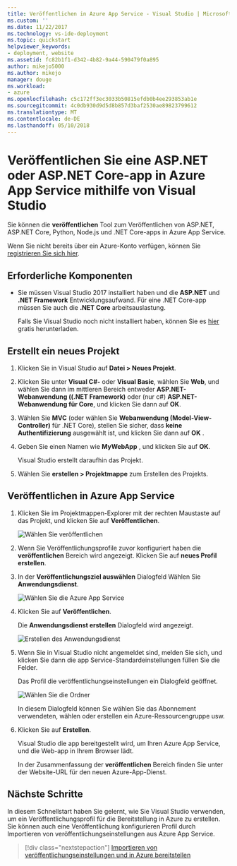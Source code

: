 ```yaml
---
title: Veröffentlichen in Azure App Service - Visual Studio | Microsoft Docs
ms.custom: ''
ms.date: 11/22/2017
ms.technology: vs-ide-deployment
ms.topic: quickstart
helpviewer_keywords:
- deployment, website
ms.assetid: fc82b1f1-d342-4b82-9a44-590479f0a895
author: mikejo5000
ms.author: mikejo
manager: douge
ms.workload:
- azure
ms.openlocfilehash: c5c172ff3ec3033b50815efdb0b4ee293853ab1e
ms.sourcegitcommit: 4c0db930d9d5d8b857d3baf2530ae89823799612
ms.translationtype: MT
ms.contentlocale: de-DE
ms.lasthandoff: 05/10/2018
---
```

# <a name="publish-an-aspnet-or-aspnet-core-app-to-azure-app-service-using-visual-studio"></a>Veröffentlichen Sie eine ASP.NET oder ASP.NET Core-app in Azure App Service mithilfe von Visual Studio

Sie können die **veröffentlichen** Tool zum Veröffentlichen von ASP.NET, ASP.NET Core, Python, Node.js und .NET Core-apps in Azure App Service.

Wenn Sie nicht bereits über ein Azure-Konto verfügen, können Sie [registrieren Sie sich hier](https://azure.microsoft.com/free/?ref=microsoft.com&utm_source=microsoft.com&utm_medium=doc&utm_campaign=visualstudio).

## <a name="prerequisites"></a>Erforderliche Komponenten

* Sie müssen Visual Studio 2017 installiert haben und die **ASP.NET** und **.NET Framework** Entwicklungsaufwand. Für eine .NET Core-app müssen Sie auch die **.NET Core** arbeitsauslastung.

    Falls Sie Visual Studio noch nicht installiert haben, können Sie es [hier](http://www.visualstudio.com) gratis herunterladen.

## <a name="create-a-new-project"></a>Erstellt ein neues Projekt 

1. Klicken Sie in Visual Studio auf **Datei > Neues Projekt**.

1. Klicken Sie unter **Visual C#-** oder **Visual Basic**, wählen Sie **Web**, und wählen Sie dann im mittleren Bereich entweder **ASP.NET-Webanwendung ((.NET Framework)** oder (nur c#) **ASP.NET-Webanwendung für Core**, und klicken Sie dann auf **OK**.

1. Wählen Sie **MVC** (oder wählen Sie **Webanwendung (Model-View-Controller)** für .NET Core), stellen Sie sicher, dass **keine Authentifizierung** ausgewählt ist, und klicken Sie dann auf **OK** .

1. Geben Sie einen Namen wie **MyWebApp** , und klicken Sie auf **OK**.

    Visual Studio erstellt daraufhin das Projekt.

1. Wählen Sie **erstellen > Projektmappe** zum Erstellen des Projekts.

## <a name="publish-to-azure-app-service"></a>Veröffentlichen in Azure App Service

1. Klicken Sie im Projektmappen-Explorer mit der rechten Maustaste auf das Projekt, und klicken Sie auf **Veröffentlichen**.

    ![Wählen Sie veröffentlichen](../deployment/media/quickstart-publish-aspnet.png "wählen veröffentlichen")

1. Wenn Sie Veröffentlichungsprofile zuvor konfiguriert haben die **veröffentlichen** Bereich wird angezeigt. Klicken Sie auf **neues Profil erstellen**.

1. In der **Veröffentlichungsziel auswählen** Dialogfeld Wählen Sie **Anwendungsdienst**.

    ![Wählen Sie die Azure App Service](../deployment/media/quickstart-publish-azure.png "-Azure App Service auswählen")

1. Klicken Sie auf **Veröffentlichen**.

    Die **Anwendungsdienst erstellen** Dialogfeld wird angezeigt.

    ![Erstellen des Anwendungsdienst](../deployment/media/quickstart-publish-settings-app-service.png "-Azure App Service erstellen")
    
1. Wenn Sie in Visual Studio nicht angemeldet sind, melden Sie sich, und klicken Sie dann die app Service-Standardeinstellungen füllen Sie die Felder.

    Das Profil die veröffentlichungseinstellungen ein Dialogfeld geöffnet.

    ![Wählen Sie die Ordner](../deployment/media/quickstart-publish-settings-web.png "Ordner auswählen")

    In diesem Dialogfeld können Sie wählen Sie das Abonnement verwendeten, wählen oder erstellen ein Azure-Ressourcengruppe usw.

1. Klicken Sie auf **Erstellen**.

    Visual Studio die app bereitgestellt wird, um Ihren Azure App Service, und die Web-app in Ihrem Browser lädt.

    In der Zusammenfassung der **veröffentlichen** Bereich finden Sie unter der Website-URL für den neuen Azure-App-Dienst.

## <a name="next-steps"></a>Nächste Schritte

In diesem Schnellstart haben Sie gelernt, wie Sie Visual Studio verwenden, um ein Veröffentlichungsprofil für die Bereitstellung in Azure zu erstellen. Sie können auch eine Veröffentlichung konfigurieren Profil durch Importieren von veröffentlichungseinstellungen aus Azure App Service.

> [!div class="nextstepaction"]
> [Importieren von veröffentlichungseinstellungen und in Azure bereitstellen](tutorial-import-publish-settings-azure.md)
